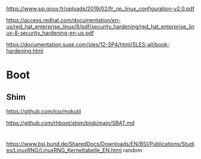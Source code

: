 https://www.ssi.gouv.fr/uploads/2019/02/fr_np_linux_configuration-v2.0.pdf

https://access.redhat.com/documentation/en-us/red_hat_enterprise_linux/8/pdf/security_hardening/red_hat_enterprise_linux-8-security_hardening-en-us.pdf

https://documentation.suse.com/sles/12-SP4/html/SLES-all/book-hardening.html

# Boot
## Shim
https://github.com/lcp/mokutil

https://github.com/rhboot/shim/blob/main/SBAT.md

#
https://www.bsi.bund.de/SharedDocs/Downloads/EN/BSI/Publications/Studies/LinuxRNG/LinuxRNG_Kerneltabelle_EN.html random